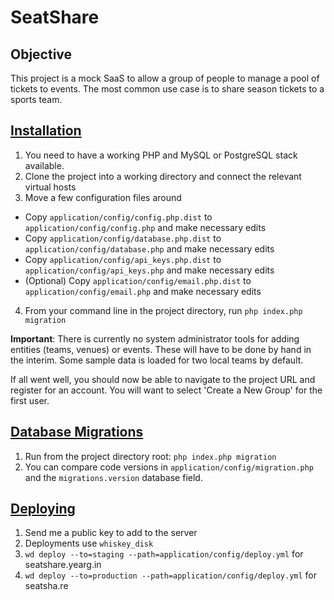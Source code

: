 # SeatShare

## Objective

This project is a mock SaaS to allow a group of people to manage a pool of tickets to events. The most common use case is to share season tickets to a sports team.

## [Installation](https://github.com/stephenyeargin/seatshare/wiki/Installation)

1. You need to have a working PHP and MySQL or PostgreSQL stack available.
2. Clone the project into a working directory and connect the relevant virtual hosts
3. Move a few configuration files around
  * Copy `application/config/config.php.dist` to `application/config/config.php` and make necessary edits
  * Copy `application/config/database.php.dist` to `application/config/database.php` and make necessary edits
  * Copy `application/config/api_keys.php.dist` to `application/config/api_keys.php` and make necessary edits
  * (Optional) Copy `application/config/email.php.dist` to `application/config/email.php` and make necessary edits
4. From your command line in the project directory, run `php index.php migration`

**Important**: There is currently no system administrator tools for adding entities (teams, venues) or events. These will have to be done by hand in the interim. Some sample data is loaded for two local teams by default.

If all went well, you should now be able to navigate to the project URL and register for an account. You will want to select 'Create a New Group' for the first user.

## [Database Migrations](https://github.com/stephenyeargin/seatshare/wiki/Database-Migrations)

1. Run from the project directory root: `php index.php migration`
2. You can compare code versions in `application/config/migration.php` and the `migrations.version` database field.

## [Deploying](https://github.com/stephenyeargin/seatshare/wiki/Deploying)

1. Send me a public key to add to the server
2. Deployments use `whiskey_disk`
3. `wd deploy --to=staging --path=application/config/deploy.yml` for seatshare.yearg.in
4. `wd deploy --to=production --path=application/config/deploy.yml` for seatsha.re